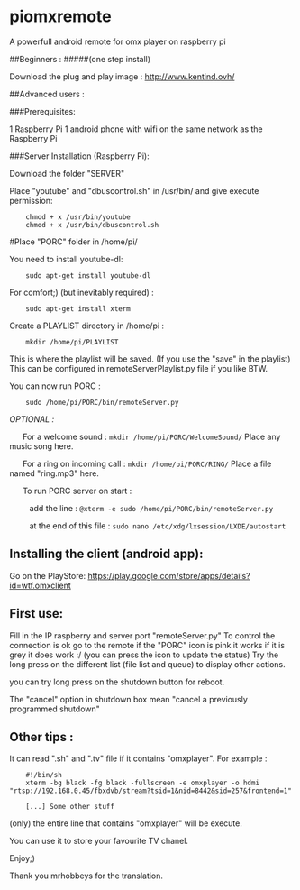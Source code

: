 piomxremote
===========

A powerfull android remote for omx player on raspberry pi

##Beginners :
#####(one step install) 


Download the plug and play image : http://www.kentind.ovh/


##Advanced users :

###Prerequisites:

1 Raspberry Pi
1 android phone with wifi on the same network as the Raspberry Pi

###Server Installation (Raspberry Pi):

Download the folder "SERVER"

Place "youtube" and "dbuscontrol.sh" in /usr/bin/ and give execute permission:
```
    chmod + x /usr/bin/youtube
    chmod + x /usr/bin/dbuscontrol.sh
```

#Place "PORC" folder in /home/pi/ 

You need to install youtube-dl:
```
    sudo apt-get install youtube-dl
```
For comfort;) (but inevitably required) :
```
    sudo apt-get install xterm
```
Create a PLAYLIST directory in /home/pi :
```
    mkdir /home/pi/PLAYLIST
```
This is where the playlist will be saved. (If you use the "save" in the playlist) This can be configured in remoteServerPlaylist.py file if you like BTW.

You can now run PORC :
```
    sudo /home/pi/PORC/bin/remoteServer.py
```

*OPTIONAL :*

&nbsp;&nbsp;&nbsp;&nbsp;&nbsp;&nbsp;For a welcome sound : `mkdir /home/pi/PORC/WelcomeSound/` Place any music song here.

&nbsp;&nbsp;&nbsp;&nbsp;&nbsp;&nbsp;For a ring on incoming call : `mkdir /home/pi/PORC/RING/` Place a file named "ring.mp3" here.

&nbsp;&nbsp;&nbsp;&nbsp;&nbsp;&nbsp;To run PORC server on start :

&nbsp;&nbsp;&nbsp;&nbsp;&nbsp;&nbsp;&nbsp;&nbsp;&nbsp;add the line : `@xterm -e sudo /home/pi/PORC/bin/remoteServer.py` 

&nbsp;&nbsp;&nbsp;&nbsp;&nbsp;&nbsp;&nbsp;&nbsp;&nbsp;at the end of this file : `sudo nano /etc/xdg/lxsession/LXDE/autostart`



Installing the client (android app):
------------------------------------

Go on the PlayStore: https://play.google.com/store/apps/details?id=wtf.omxclient

First use:
----------
Fill in the IP raspberry and server port "remoteServer.py" To control the connection is ok go to the remote if the "PORC" icon is pink it works if it is grey it does work :/ (you can press the icon to update the status) Try the long press on the different list (file list and queue) to display other actions.

you can try long press on the shutdown button for reboot.

The "cancel" option in shutdown box mean "cancel a previously programmed shutdown"  

Other tips :
----------
It can read ".sh" and ".tv" file if it contains "omxplayer".
For example :
```
    #!/bin/sh 
    xterm -bg black -fg black -fullscreen -e omxplayer -o hdmi "rtsp://192.168.0.45/fbxdvb/stream?tsid=1&nid=8442&sid=257&frontend=1"
    
    [...] Some other stuff
```
(only) the entire line that contains "omxplayer" will be execute.

You can use it to store your favourite TV chanel. 

Enjoy;)

Thank you mrhobbeys for the translation.
